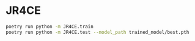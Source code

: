 # JR4CE

```sh
poetry run python -m JR4CE.train
poetry run python -m JR4CE.test --model_path trained_model/best.pth
```
